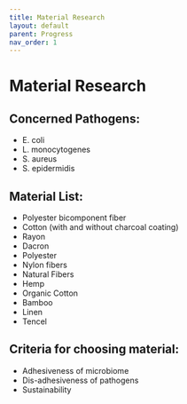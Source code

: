 ```yaml
---
title: Material Research
layout: default
parent: Progress
nav_order: 1
---
```


# Material Research

## Concerned Pathogens:
- E. coli
- L. monocytogenes
- S. aureus
- S. epidermidis

## Material List:
- Polyester bicomponent fiber 
- Cotton (with and without charcoal coating)
- Rayon
- Dacron
- Polyester
- Nylon fibers
- Natural Fibers
- Hemp
- Organic Cotton
- Bamboo
- Linen
- Tencel

## Criteria for choosing material:
- Adhesiveness of microbiome
- Dis-adhesiveness of pathogens
- Sustainability
